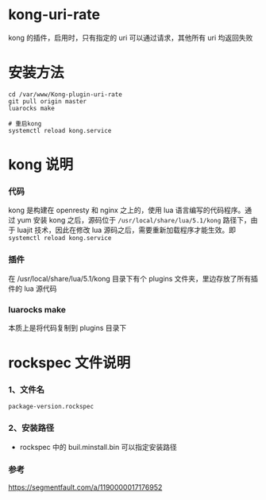 # kong-uri-rate

kong 的插件，启用时，只有指定的 uri 可以通过请求，其他所有 uri 均返回失败


# 安装方法

```
cd /var/www/Kong-plugin-uri-rate
git pull origin master
luarocks make

# 重启kong
systemctl reload kong.service

```

# kong 说明

### 代码

kong 是构建在 openresty 和 nginx 之上的，使用 lua 语言编写的代码程序。通过 yum 安装 kong 之后，源码位于 ```/usr/local/share/lua/5.1/kong``` 路径下，由于 luajit 技术，因此在修改 lua 源码之后，需要重新加载程序才能生效。即 ```systemctl reload kong.service``` 


### 插件

在 /usr/local/share/lua/5.1/kong 目录下有个 plugins 文件夹，里边存放了所有插件的 lua 源代码

### luarocks make

本质上是将代码复制到 plugins 目录下


# rockspec 文件说明

### 1、文件名

```
package-version.rockspec
```

### 2、安装路径

* rockspec 中的 buil.minstall.bin 可以指定安装路径


### 参考
https://segmentfault.com/a/1190000017176952


